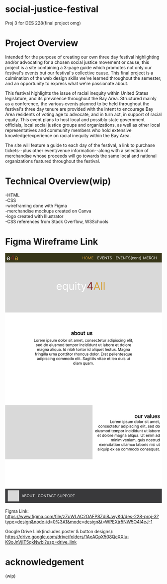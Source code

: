 # social-justice-festival
Proj 3 for DES 228(final project omg)

# Project Overview
Intended for the purpose of creating our own three day festival highlighting and/or advocating for a chosen social justice movement or cause, this project is a site containing a 3-page guide which promotes not only our festival's events but our festival's collective cause. This final project is a culmination of the web design skills we've learned throughout the semester, and an opportunity to express what we're passionate about. 

This festival highlights the issue of racial inequity within United States legislature, and its prevalence throughout the Bay Area. Structured mainly as a conference, the various events planned to be held throughout the festival's three day tenure are provided with the intent to encourage Bay Area residents of voting age to advocate, and in turn act, in support of racial equity. This event plans to host local and possibly state government officials, local social justice groups and organizations, as well as other local representatives and community members who hold extensive knowledge/experience on racial inequity within the Bay Area.

The site will feature a guide to each day of the festival, a link to purchase tickets--plus other event/venue information--along with a selection of merchandise whose proceeds will go towards the same local and national organizations featured throughout the festival.


# Technical Overview(wip)
-HTML<br>
-CSS<br>
-wireframing done with Figma<br>
-merchandise mockups created on Canva<br>
-logo created with Illustrator<br>
-CSS references from Stack Overflow, W3Schools

# Figma Wireframe Link
<img src="development/updated wireframe.pdf" alt="proj 3 wireframe">

Figma Link:<br>
https://www.figma.com/file/zZuWLAC2OAFP8Zdi8JwyKd/des-228-proj-3?type=design&node-id=0%3A1&mode=design&t=WPEXtr5NW5O4I4eJ-1 

Google Drive Link(includes poster & button designs):<br>
https://drive.google.com/drive/folders/1AeAGpX508QcXXIu-K9oJnVjIT5qkNwbl?usp=drive_link 

# acknowledgement
(wip)